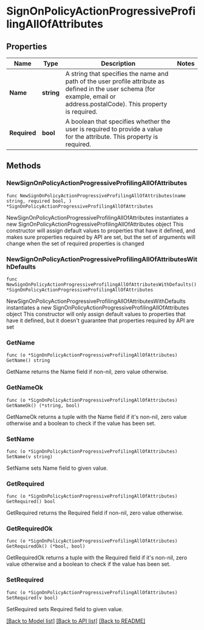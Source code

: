 # SignOnPolicyActionProgressiveProfilingAllOfAttributes

## Properties

Name | Type | Description | Notes
------------ | ------------- | ------------- | -------------
**Name** | **string** | A string that specifies the name and path of the user profile attribute as defined in the user schema (for example, email or address.postalCode). This property is required. | 
**Required** | **bool** | A boolean that specifies whether the user is required to provide a value for the attribute. This property is required. | 

## Methods

### NewSignOnPolicyActionProgressiveProfilingAllOfAttributes

`func NewSignOnPolicyActionProgressiveProfilingAllOfAttributes(name string, required bool, ) *SignOnPolicyActionProgressiveProfilingAllOfAttributes`

NewSignOnPolicyActionProgressiveProfilingAllOfAttributes instantiates a new SignOnPolicyActionProgressiveProfilingAllOfAttributes object
This constructor will assign default values to properties that have it defined,
and makes sure properties required by API are set, but the set of arguments
will change when the set of required properties is changed

### NewSignOnPolicyActionProgressiveProfilingAllOfAttributesWithDefaults

`func NewSignOnPolicyActionProgressiveProfilingAllOfAttributesWithDefaults() *SignOnPolicyActionProgressiveProfilingAllOfAttributes`

NewSignOnPolicyActionProgressiveProfilingAllOfAttributesWithDefaults instantiates a new SignOnPolicyActionProgressiveProfilingAllOfAttributes object
This constructor will only assign default values to properties that have it defined,
but it doesn't guarantee that properties required by API are set

### GetName

`func (o *SignOnPolicyActionProgressiveProfilingAllOfAttributes) GetName() string`

GetName returns the Name field if non-nil, zero value otherwise.

### GetNameOk

`func (o *SignOnPolicyActionProgressiveProfilingAllOfAttributes) GetNameOk() (*string, bool)`

GetNameOk returns a tuple with the Name field if it's non-nil, zero value otherwise
and a boolean to check if the value has been set.

### SetName

`func (o *SignOnPolicyActionProgressiveProfilingAllOfAttributes) SetName(v string)`

SetName sets Name field to given value.


### GetRequired

`func (o *SignOnPolicyActionProgressiveProfilingAllOfAttributes) GetRequired() bool`

GetRequired returns the Required field if non-nil, zero value otherwise.

### GetRequiredOk

`func (o *SignOnPolicyActionProgressiveProfilingAllOfAttributes) GetRequiredOk() (*bool, bool)`

GetRequiredOk returns a tuple with the Required field if it's non-nil, zero value otherwise
and a boolean to check if the value has been set.

### SetRequired

`func (o *SignOnPolicyActionProgressiveProfilingAllOfAttributes) SetRequired(v bool)`

SetRequired sets Required field to given value.



[[Back to Model list]](../README.md#documentation-for-models) [[Back to API list]](../README.md#documentation-for-api-endpoints) [[Back to README]](../README.md)


